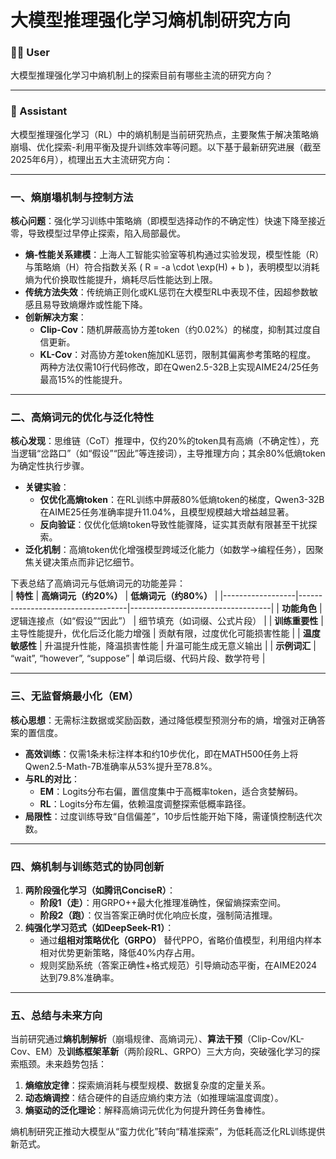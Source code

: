 # 大模型推理强化学习熵机制研究方向

### 🧑‍💻 User

大模型推理强化学习中熵机制上的探索目前有哪些主流的研究方向？

---

### 🤖 Assistant

大模型推理强化学习（RL）中的熵机制是当前研究热点，主要聚焦于解决策略熵崩塌、优化探索-利用平衡及提升训练效率等问题。以下基于最新研究进展（截至2025年6月），梳理出五大主流研究方向：

---

### 一、熵崩塌机制与控制方法  
**核心问题**：强化学习训练中策略熵（即模型选择动作的不确定性）快速下降至接近零，导致模型过早停止探索，陷入局部最优。  
- **熵-性能关系建模**：上海人工智能实验室等机构通过实验发现，模型性能（R）与策略熵（H）符合指数关系 \( R = -a \cdot \exp(H) + b \)，表明模型以消耗熵为代价换取性能提升，熵耗尽后性能达到上限。  
- **传统方法失效**：传统熵正则化或KL惩罚在大模型RL中表现不佳，因超参数敏感且易导致熵爆炸或性能下降。  
- **创新解决方案**：  
  - **Clip-Cov**：随机屏蔽高协方差token（约0.02%）的梯度，抑制其过度自信更新。  
  - **KL-Cov**：对高协方差token施加KL惩罚，限制其偏离参考策略的程度。  
  两种方法仅需10行代码修改，即在Qwen2.5-32B上实现AIME24/25任务最高15%的性能提升。

---

### 二、高熵词元的优化与泛化特性  
**核心发现**：思维链（CoT）推理中，仅约20%的token具有高熵（不确定性），充当逻辑“岔路口”（如“假设”“因此”等连接词），主导推理方向；其余80%低熵token为确定性执行步骤。  
- **关键实验**：  
  - **仅优化高熵token**：在RL训练中屏蔽80%低熵token的梯度，Qwen3-32B在AIME25任务准确率提升11.04%，且模型规模越大增益越显著。  
  - **反向验证**：仅优化低熵token导致性能骤降，证实其贡献有限甚至干扰探索。  
- **泛化机制**：高熵token优化增强模型跨域泛化能力（如数学→编程任务），因聚焦关键决策点而非记忆细节。  

下表总结了高熵词元与低熵词元的功能差异：  
| **特性**         | **高熵词元（约20%）**               | **低熵词元（约80%）**               |
|------------------|-----------------------------------|-----------------------------------|
| **功能角色**     | 逻辑连接点（如“假设”“因此”）         | 细节填充（如词缀、公式片段）         |
| **训练重要性**   | 主导性能提升，优化后泛化能力增强     | 贡献有限，过度优化可能损害性能       |
| **温度敏感性**   | 升温提升性能，降温损害性能           | 升温可能生成无意义输出             |
| **示例词汇**     | “wait”, “however”, “suppose”      | 单词后缀、代码片段、数学符号       |

---

### 三、无监督熵最小化（EM）  
**核心思想**：无需标注数据或奖励函数，通过降低模型预测分布的熵，增强对正确答案的置信度。  
- **高效训练**：仅需1条未标注样本和约10步优化，即在MATH500任务上将Qwen2.5-Math-7B准确率从53%提升至78.8%。  
- **与RL的对比**：  
  - **EM**：Logits分布右偏，置信度集中于高概率token，适合贪婪解码。  
  - **RL**：Logits分布左偏，依赖温度调整探索低概率路径。  
- **局限性**：过度训练导致“自信偏差”，10步后性能开始下降，需谨慎控制迭代次数。

---

### 四、熵机制与训练范式的协同创新  
1. **两阶段强化学习（如腾讯ConciseR）**：  
   - **阶段1（走）**：用GRPO++最大化推理准确性，保留熵探索空间。  
   - **阶段2（跑）**：仅当答案正确时优化响应长度，强制简洁推理。  
2. **纯强化学习范式（如DeepSeek-R1）**：  
   - 通过**组相对策略优化（GRPO）** 替代PPO，省略价值模型，利用组内样本相对优势更新策略，降低40%内存占用。  
   - 规则奖励系统（答案正确性+格式规范）引导熵动态平衡，在AIME2024达到79.8%准确率。  

---

### 五、总结与未来方向  
当前研究通过**熵机制解析**（崩塌规律、高熵词元）、**算法干预**（Clip-Cov/KL-Cov、EM）及**训练框架革新**（两阶段RL、GRPO）三大方向，突破强化学习的探索瓶颈。未来趋势包括：  
1. **熵缩放定律**：探索熵消耗与模型规模、数据复杂度的定量关系。  
2. **动态熵调控**：结合硬件的自适应熵约束方法（如推理端温度调度）。  
3. **熵驱动的泛化理论**：解释高熵词元优化为何提升跨任务鲁棒性。  

熵机制研究正推动大模型从“蛮力优化”转向“精准探索”，为低耗高泛化RL训练提供新范式。